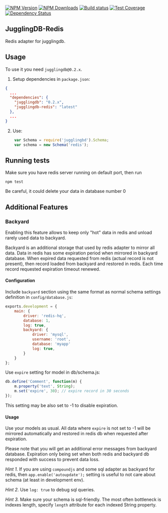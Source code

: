 [![NPM Version][npm-image]][npm-url]
[![NPM Downloads][downloads-image]][downloads-url]
[![Build status][build-image]][build-url]
[![Test Coverage][coveralls-image]][coveralls-url]
[![Dependency Status][dependencies-image]][dependencies-url]

## JugglingDB-Redis

Redis adapter for jugglingdb.

## Usage

To use it you need `jugglingdb@0.2.x`.

1. Setup dependencies in `package.json`:

```json
{
  ...
  "dependencies": {
    "jugglingdb": "0.2.x",
    "jugglingdb-redis": "latest"
  },
  ...
}
```

2. Use:

```javascript
    var Schema = require('jugglingbd').Schema;
    var schema = new Schema('redis');
```

## Running tests

Make sure you have redis server running on default port, then run

    npm test

Be careful, it could delete your data in database number 0

## Additional Features

### Backyard

Enabling this feature allows to keep only "hot" data in redis and unload rarely used data to backyard.

Backyard is an additional storage that used by redis adapter to mirror all data.
Data in redis has some expiration period when mirrored in backyard database. When
expired data requested from redis (actual record is not present), then record loaded
from backyard and restored in redis. Each time record requested expiration timeout
renewed.

#### Configuration

Include `backyard` section using the same format as normal schema
settings definition in `config/database.js`:

```javascript
exports.development = {
    main: {
        driver: 'redis-hq',
        database: 1,
        log: true,
        backyard: {
            driver: 'mysql',
            username: 'root',
            database: 'myapp'
            log: true,
        }
    }
};
```

Use `expire` setting for model in db/schema.js:

```javascript
db.define('Comment', function(m) {
    m.property('text', String);
    m.set('expire', 30); // expire record in 30 seconds
});
```

This setting may be also set to -1 to disable expiration.

#### Usage

Use your models as usual. All data where `expire` is not set to -1 will be mirrored
automatically and restored in redis db when requested after expiration.

Please note that you will get an additional error messages from backyard database.
Expiration only being set when both redis and backyard db responded with success to
prevent data loss.

*Hint 1.* If you are using `compoundjs` and some sql adapter as backyard for redis,
then `app.enable('autoupdate');` setting is useful to not care about schema (at
least in development env).

*Hint 2.* Use `log: true` to debug sql queries.

*Hint 3.* Make sure your schema is sql-friendly. The most often bottleneck is indexes length, specify `length` attribute for each indexed String property.

[coveralls-url]: https://coveralls.io/github/jugglingdb/redis-hq-adapter
[coveralls-image]: https://coveralls.io/repos/github/jugglingdb/redis-hq-adapter/badge.svg
[build-url]: https://circleci.com/gh/jugglingdb/redis-hq-adapter
[build-image]: https://circleci.com/gh/jugglingdb/redis-hq-adapter.svg?style=shield
[npm-image]: https://img.shields.io/npm/v/jugglingdb-redis-hq.svg
[npm-url]: https://npmjs.org/package/jugglingdb-redis-hq
[downloads-image]: https://img.shields.io/npm/dm/jugglingdb-redis-hq.svg
[downloads-url]: https://npmjs.org/package/jugglingdb-redis-hq
[dependencies-image]: https://david-dm.org/jugglingdb/redis-hq-adapter.svg
[dependencies-url]: https://david-dm.org/jugglingdb/redis-hq-adapter

